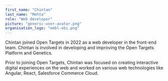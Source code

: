 ```yaml
---
first_name: "Chintan"
last_name: "Mehta"
role: "Web developer"
picture: "generic-user-avatar.png"
organisation_logo: "embl-ebi.png"
---
```


Chintan joined Open Targets in 2022 as a web developer in the front-end team. Chintan is involved in developing and improving the Open Targets Platform and Genetics.

Prior to joining Open Targets, Chintan was focused on creating interactive digital experiences on the web and worked on various web technologies like Angular, React, Salesforce Commerce Cloud.
